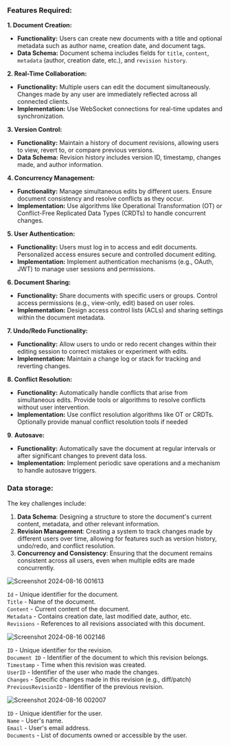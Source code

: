 ### **Features Required:**

**1\. Document Creation:**

* **Functionality:** Users can create new documents with a title and optional metadata such as author name, creation date, and document tags.  
* **Data Schema:** Document schema includes fields for `title`, `content`, `metadata` (author, creation date, etc.), and `revision history`.

**2\. Real-Time Collaboration:**

* **Functionality:** Multiple users can edit the document simultaneously. Changes made by any user are immediately reflected across all connected clients.  
* **Implementation:** Use WebSocket connections for real-time updates and synchronization.

**3\. Version Control:**

* **Functionality:** Maintain a history of document revisions, allowing users to view, revert to, or compare previous versions.  
* **Data Schema:** Revision history includes version ID, timestamp, changes made, and author information.

**4\. Concurrency Management:**

* **Functionality:** Manage simultaneous edits by different users. Ensure document consistency and resolve conflicts as they occur.  
* **Implementation:** Use algorithms like Operational Transformation (OT) or Conflict-Free Replicated Data Types (CRDTs) to handle concurrent changes.

**5\. User Authentication:**

* **Functionality:** Users must log in to access and edit documents. Personalized access ensures secure and controlled document editing.  
* **Implementation:** Implement authentication mechanisms (e.g., OAuth, JWT) to manage user sessions and permissions.

**6\. Document Sharing:**

* **Functionality:** Share documents with specific users or groups. Control access permissions (e.g., view-only, edit) based on user roles.  
* **Implementation:** Design access control lists (ACLs) and sharing settings within the document metadata.

**7\. Undo/Redo Functionality:**

* **Functionality:** Allow users to undo or redo recent changes within their editing session to correct mistakes or experiment with edits.  
* **Implementation:** Maintain a change log or stack for tracking and reverting changes.

**8\. Conflict Resolution:**

* **Functionality:** Automatically handle conflicts that arise from simultaneous edits. Provide tools or algorithms to resolve conflicts without user intervention.  
* **Implementation:** Use conflict resolution algorithms like OT or CRDTs. Optionally provide manual conflict resolution tools if needed

**9**.  **Autosave:**

* **Functionality:** Automatically save the document at regular intervals or after significant changes to prevent data loss.  
* **Implementation:** Implement periodic save operations and a mechanism to handle autosave triggers.

### **Data storage:**

The key challenges include:
1. **Data Schema**: Designing a structure to store the document's current content, metadata, and other relevant information.  
2. **Revision Management**: Creating a system to track changes made by different users over time, allowing for features such as version history, undo/redo, and conflict resolution.  
3. **Concurrency and Consistency**: Ensuring that the document remains consistent across all users, even when multiple edits are made concurrently.

![Screenshot 2024-08-16 001613](https://github.com/user-attachments/assets/0fc30e0f-1d81-4e1c-adff-5130bdc287bb)

`Id` \- Unique identifier for the document.   
`Title` \- Name of the document.      
`Content` \- Current content of the document.  
`Metadata` \- Contains creation date, last modified date, author, etc.   
`Revisions` \- References to all revisions associated with this document.

![Screenshot 2024-08-16 002146](https://github.com/user-attachments/assets/5cc570ec-ab8d-4291-b84d-ca90f5c6d3d8)

`ID` \- Unique identifier for the revision.  
`Document ID` \- Identifier of the document to which this revision belongs.  
`Timestamp` \- Time when this revision was created.    
`UserID` \- Identifier of the user who made the changes.  
`Changes` \- Specific changes made in this revision (e.g., diff/patch)  
`PreviousRevisionID` \- Identifier of the previous revision.

![Screenshot 2024-08-16 002007](https://github.com/user-attachments/assets/8204fa68-1151-4ea4-baf3-af7021e85bc8)

`ID` \- Unique identifier for the user.  
`Name` \- User's name.  
`Email` \- User's email address.  
`Documents` \- List of documents owned or accessible by the user.

